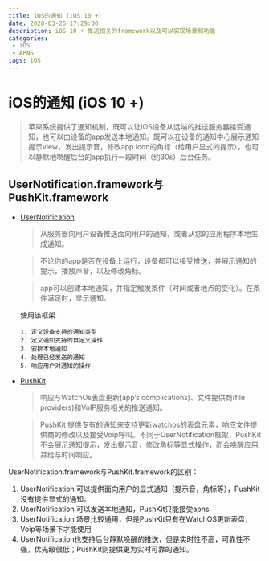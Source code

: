 ```yaml
---
title: iOS的通知 (iOS 10 +)
date: 2020-03-26 17:29:00
description: iOS 10 + 推送相关的framework以及可以实现场景和功能
categories:
 - iOS
 - APNS
tags: iOS
---
```


# iOS的通知 (iOS 10 +)

> 苹果系统提供了通知机制，既可以让iOS设备从远端的推送服务器接受通知，也可以由设备的app发送本地通知。既可以在设备的通知中心展示通知提示view，发出提示音，修改app icon的角标（给用户显式的提示），也可以静默地唤醒后台的app执行一段时间（约30s）后台任务。

## UserNotification.framework与PushKit.framework

- [UserNotification][1]
  
   > 从服务器向用户设备推送面向用户的通知，或者从您的应用程序本地生成通知。 

   > 不论你的app是否在设备上运行，设备都可以接受推送，并展示通知的提示，播放声音，以及修改角标。

   > app可以创建本地通知，并指定触发条件（时间或者地点的变化）。在条件满足时，显示通知。

   使用该框架：
      
      1. 定义设备支持的通知类型
      2. 定义通知支持的自定义操作
      3. 安排本地通知
      4. 处理已经发送的通知
      5. 响应用户对通知的操作
   
    
    
- [PushKit][2]

   > 响应与WatchOs表盘更新(app’s complications)、文件提供商(file providers)和VoIP服务相关的推送通知。

   > PushKit 提供专有的通知来支持更新watchos的表盘元素，响应文件提供商的修改以及接受Voip呼叫。不同于UserNotification框架，PushKit不会展示通知提示，发出提示音，修改角标等显式操作，而会唤醒应用并给与时间响应。


UserNotification.framework与PushKit.framework的区别：

1. UserNotification 可以提供面向用户的显式通知（提示音，角标等），PushKit没有提供显式的通知。
2. UserNotification 可以发送本地通知，PushKit只能接受apns
3. UserNotification 场景比较通用，但是PushKit只有在WatchOS更新表盘，Voip等场景下才能使用
4. UserNotification也支持后台静默唤醒的推送，但是实时性不高，可靠性不强，优先级很低；PushKit则提供更为实时可靠的通知。





[1]: https://developer.apple.com/documentation/usernotifications?language=objc

[2]: https://developer.apple.com/documentation/pushkit?language=objc

[3]: https://developer.apple.com/documentation/usernotifications/asking_permission_to_use_notifications?language=objc